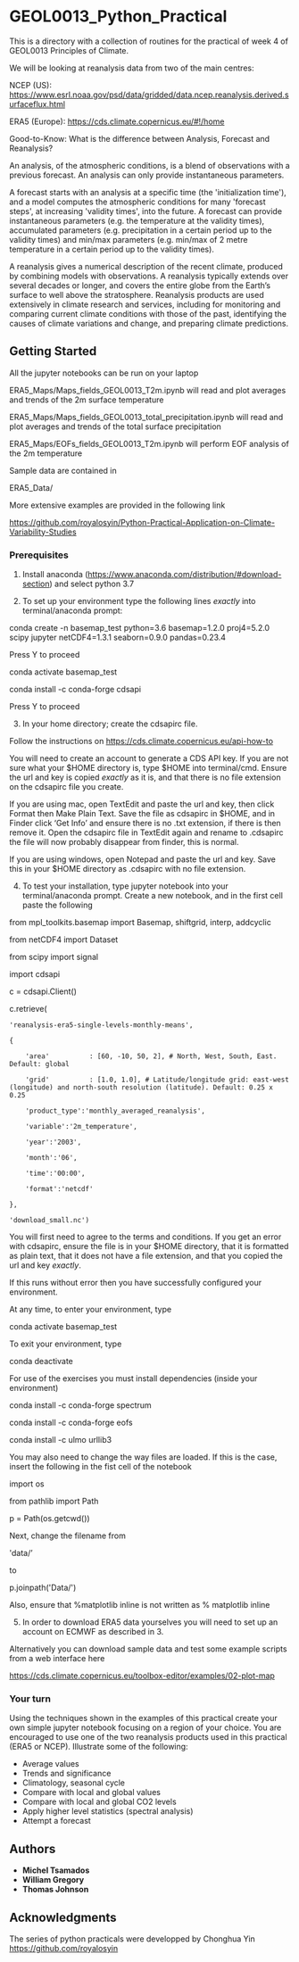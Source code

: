 # GEOL0013_Python_Practical

This is a directory with a collection of routines for the practical of week 4 of GEOL0013 Principles of Climate. 

We will be looking at reanalysis data from two of the main centres: 

NCEP (US): https://www.esrl.noaa.gov/psd/data/gridded/data.ncep.reanalysis.derived.surfaceflux.html

ERA5 (Europe): https://cds.climate.copernicus.eu/#!/home

Good-to-Know: What is the difference between Analysis, Forecast and Reanalysis?

An analysis, of the atmospheric conditions, is a blend of observations with a previous forecast. An analysis can only provide instantaneous parameters.

A forecast starts with an analysis at a specific time (the 'initialization time'), and a model computes the atmospheric conditions for many 'forecast steps', at increasing 'validity times', into the future. A forecast can provide instantaneous parameters (e.g. the temperature at the validity times), accumulated parameters (e.g. precipitation in a certain period up to the validity times) and min/max parameters (e.g. min/max of 2 metre temperature in a certain period up to the validity times).

A reanalysis gives a numerical description of the recent climate, produced by combining models with observations. A reanalysis typically extends over several decades or longer, and covers the entire globe from the Earth’s surface to well above the stratosphere. Reanalysis products are used extensively in climate research and services, including for monitoring and comparing current climate conditions with those of the past, identifying the causes of climate variations and change, and preparing climate predictions.

## Getting Started

All the jupyter notebooks can be run on your laptop 

ERA5_Maps/Maps_fields_GEOL0013_T2m.ipynb will read and plot averages and trends of the 2m surface temperature 

ERA5_Maps/Maps_fields_GEOL0013_total_precipitation.ipynb will read and plot averages and trends of the total surface precipitation 

ERA5_Maps/EOFs_fields_GEOL0013_T2m.ipynb will perform EOF analysis of the 2m temperature

Sample data are contained in 

ERA5_Data/

More extensive examples are provided in the following link

https://github.com/royalosyin/Python-Practical-Application-on-Climate-Variability-Studies

### Prerequisites

1.	Install anaconda (https://www.anaconda.com/distribution/#download-section) and select python 3.7

2.	To set up your environment type the following lines *exactly* into terminal/anaconda prompt:

conda create -n basemap_test python=3.6 basemap=1.2.0 proj4=5.2.0 scipy jupyter netCDF4=1.3.1 seaborn=0.9.0 pandas=0.23.4

Press Y to proceed 

conda activate basemap_test

conda install -c conda-forge cdsapi

Press Y to proceed

3.	In your home directory; create the cdsapirc file. 

Follow the instructions on https://cds.climate.copernicus.eu/api-how-to

You will need to create an account to generate a CDS API key. If you are not sure what your $HOME directory is, type $HOME into terminal/cmd. Ensure the url and key is copied *exactly* as it is, and that there is no file extension on the cdsapirc file you create.

If you are using mac, open TextEdit and paste the url and key, then click Format then Make Plain Text. Save the file as cdsapirc in $HOME, and in Finder click ‘Get Info’ and ensure there is no .txt extension, if there is then remove it. Open the cdsapirc file in TextEdit again and rename to .cdsapirc the file will now probably disappear from finder, this is normal.

If you are using windows, open Notepad and paste the url and key. Save this in your $HOME directory as .cdsapirc with no file extension.

4.	To test your installation, type jupyter notebook into your terminal/anaconda prompt. Create a new notebook, and in the first cell paste the following

from mpl_toolkits.basemap import Basemap, shiftgrid, interp, addcyclic

from netCDF4 import Dataset

from scipy import signal

import cdsapi

c = cdsapi.Client()

c.retrieve(

    'reanalysis-era5-single-levels-monthly-means',
    
    {
    
        'area'          : [60, -10, 50, 2], # North, West, South, East. Default: global
        
        'grid'          : [1.0, 1.0], # Latitude/longitude grid: east-west (longitude) and north-south resolution (latitude). Default: 0.25 x 0.25
        
        'product_type':'monthly_averaged_reanalysis',
        
        'variable':'2m_temperature',
        
        'year':'2003',
        
        'month':'06',
        
        'time':'00:00',
        
        'format':'netcdf'
        
    },
    
    'download_small.nc')

You will first need to agree to the terms and conditions. If you get an error with cdsapirc, ensure the file is in your $HOME directory, that it is formatted as plain text, that it does not have a file extension, and that you copied the url and key *exactly*. 

If this runs without error then you have successfully configured your environment. 

At any time, to enter your environment, type 

conda activate basemap_test

To exit your environment, type 

conda deactivate



For use of the exercises you must install dependencies (inside your environment) 

conda install -c conda-forge spectrum

conda install -c conda-forge eofs

conda install -c ulmo urllib3


You may also need to change the way files are loaded. If this is the case, insert the following in the fist cell of the notebook

import os

from pathlib import Path

p = Path(os.getcwd())

Next, change the filename from 

'data/<FILENAME>’

to

p.joinpath('Data/<FILENAME>')

Also, ensure that %matplotlib inline is not written as % matplotlib inline

5. In order to download ERA5 data yourselves you will need to set up an account on ECMWF as described in 3. 

Alternatively you can download sample data and test some example scripts from a web interface here

https://cds.climate.copernicus.eu/toolbox-editor/examples/02-plot-map

### Your turn

Using the techniques shown in the examples of this practical create your own simple jupyter notebook focusing on a region of your choice. You are encouraged to use one of the two reanalysis products used in this practical (ERA5 or NCEP). Illustrate some of the following: 

- Average values 
- Trends and significance 
- Climatology, seasonal cycle
- Compare with local and global values
- Compare with local and global CO2 levels 
- Apply higher level statistics (spectral analysis)
- Attempt a forecast 


## Authors

* **Michel Tsamados** 
* **William Gregory**
* **Thomas Johnson**

## Acknowledgments

The series of python practicals were developped by Chonghua Yin https://github.com/royalosyin
